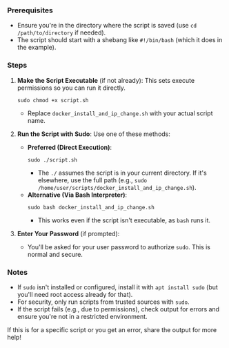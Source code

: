 ### Prerequisites
- Ensure you're in the directory where the script is saved (use `cd /path/to/directory` if needed).
- The script should start with a shebang like `#!/bin/bash` (which it does in the example).

### Steps
1. **Make the Script Executable** (if not already):
   This sets execute permissions so you can run it directly.
   ```
   sudo chmod +x script.sh
   ```
   - Replace `docker_install_and_ip_change.sh` with your actual script name.

2. **Run the Script with Sudo**:
   Use one of these methods:
   - **Preferred (Direct Execution)**:
     ```
     sudo ./script.sh
     ```
     - The `./` assumes the script is in your current directory. If it's elsewhere, use the full path (e.g., `sudo /home/user/scripts/docker_install_and_ip_change.sh`).
   - **Alternative (Via Bash Interpreter)**:
     ```
     sudo bash docker_install_and_ip_change.sh
     ```
     - This works even if the script isn't executable, as `bash` runs it.

3. **Enter Your Password** (if prompted):
   - You'll be asked for your user password to authorize `sudo`. This is normal and secure.

### Notes
- If `sudo` isn't installed or configured, install it with `apt install sudo` (but you'll need root access already for that).
- For security, only run scripts from trusted sources with `sudo`.
- If the script fails (e.g., due to permissions), check output for errors and ensure you're not in a restricted environment.

If this is for a specific script or you get an error, share the output for more help!
